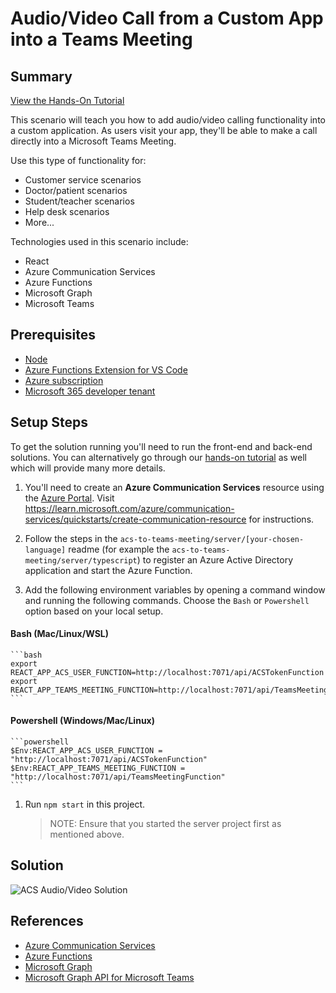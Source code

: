 # Audio/Video Call from a Custom App into a Teams Meeting 

## Summary 

[View the Hands-On Tutorial](https://microsoft.github.io/MicrosoftCloud/tutorials/docs/ACS%20to%20Teams)

This scenario will teach you how to add audio/video calling functionality into a custom application. As users visit your app, they'll be able to make a call directly into a Microsoft Teams Meeting.

Use this type of functionality for:
- Customer service scenarios
- Doctor/patient scenarios
- Student/teacher scenarios
- Help desk scenarios
- More...

Technologies used in this scenario include:
- React
- Azure Communication Services
- Azure Functions
- Microsoft Graph
- Microsoft Teams

## Prerequisites

- [Node](https://nodejs.org)
- [Azure Functions Extension for VS Code](https://marketplace.visualstudio.com/items?itemName=ms-azuretools.vscode-azurefunctions)
- [Azure subscription](https://azure.microsoft.com/free/search)
- [Microsoft 365 developer tenant](https://developer.microsoft.com/microsoft-365/dev-program)

## Setup Steps

To get the solution running you'll need to run the front-end and back-end solutions. You can alternatively go through our [hands-on tutorial](https://microsoft.github.io/MicrosoftCloud/tutorials/docs/ACS%20to%20Teams) as well which will provide many more details.

1. You'll need to create an **Azure Communication Services** resource using the [Azure Portal](https://portal.azure.com). Visit https://learn.microsoft.com/azure/communication-services/quickstarts/create-communication-resource for instructions.

1. Follow the steps in the `acs-to-teams-meeting/server/[your-chosen-language]` readme (for example the `acs-to-teams-meeting/server/typescript`) to register an Azure Active Directory application and start the Azure Function.

1. Add the following environment variables by opening a command window and running the following commands. Choose the `Bash` or `Powershell` option based on your local setup.

#### Bash (Mac/Linux/WSL)

    ```bash
    export REACT_APP_ACS_USER_FUNCTION=http://localhost:7071/api/ACSTokenFunction
    export REACT_APP_TEAMS_MEETING_FUNCTION=http://localhost:7071/api/TeamsMeetingFunction
    ```

#### Powershell (Windows/Mac/Linux)

    ```powershell
    $Env:REACT_APP_ACS_USER_FUNCTION = "http://localhost:7071/api/ACSTokenFunction"
    $Env:REACT_APP_TEAMS_MEETING_FUNCTION = "http://localhost:7071/api/TeamsMeetingFunction"
    ```

1. Run `npm start` in this project.

    > NOTE: Ensure that you started the server project first as mentioned above.

## Solution

![ACS Audio/Video Solution](/tutorials/images/acs-to-teams-meeting/architecture.png "Scenario Architecture")

## References

- [Azure Communication Services](https://learn.microsoft.com/azure/communication-services)
- [Azure Functions](https://learn.microsoft.com/azure/azure-functions/functions-overview)
- [Microsoft Graph](https://learn.microsoft.com/graph/overview)
- [Microsoft Graph API for Microsoft Teams](https://learn.microsoft.com/graph/api/resources/teams-api-overview?view=graph-rest-1.0)


